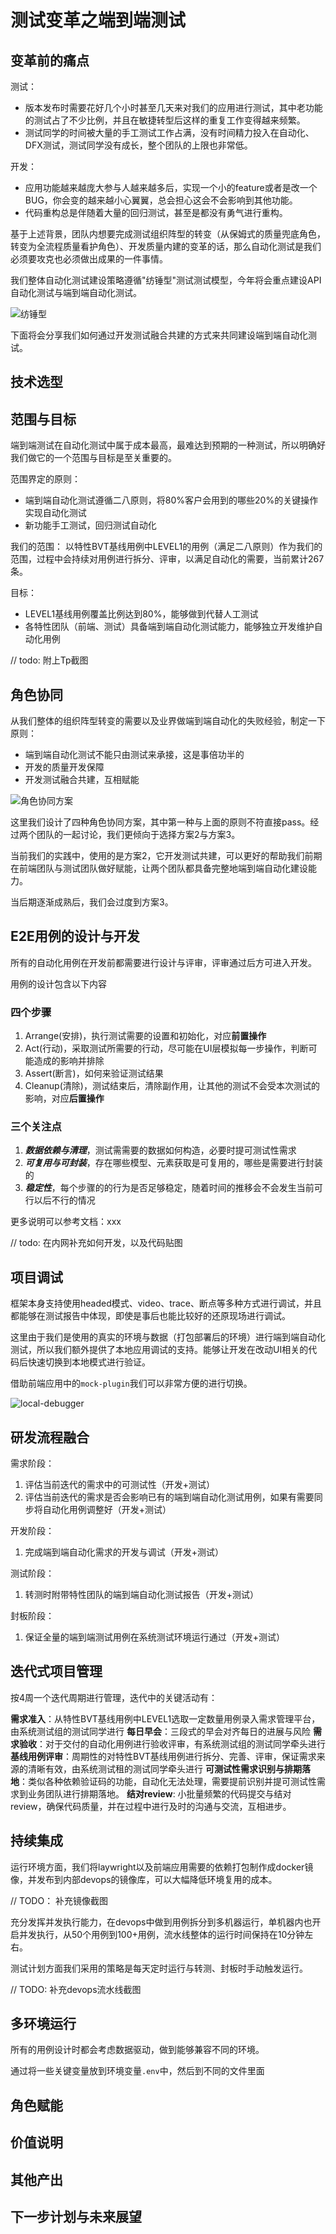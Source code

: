# 测试变革之端到端测试

## 变革前的痛点

测试：

- 版本发布时需要花好几个小时甚至几天来对我们的应用进行测试，其中老功能的测试占了不少比例，并且在敏捷转型后这样的重复工作变得越来频繁。
- 测试同学的时间被大量的手工测试工作占满，没有时间精力投入在自动化、DFX测试，测试同学没有成长，整个团队的上限也非常低。

开发：

- 应用功能越来越庞大参与人越来越多后，实现一个小的feature或者是改一个BUG，你会变的越来越小心翼翼，总会担心这会不会影响到其他功能。
- 代码重构总是伴随着大量的回归测试，甚至是都没有勇气进行重构。

基于上述背景，团队内想要完成测试组织阵型的转变（从保姆式的质量兜底角色，转变为全流程质量看护角色）、开发质量内建的变革的话，那么自动化测试是我们必须要攻克也必须做出成果的一件事情。

我们整体自动化测试建设策略遵循"纺锤型"测试测试模型，今年将会重点建设API自动化测试与端到端自动化测试。

![纺锤型](./img/纺锤型.jpg)

下面将会分享我们如何通过开发测试融合共建的方式来共同建设端到端自动化测试。

## 技术选型

## 范围与目标

端到端测试在自动化测试中属于成本最高，最难达到预期的一种测试，所以明确好我们做它的一个范围与目标是至关重要的。

范围界定的原则：

- 端到端自动化测试遵循二八原则，将80%客户会用到的哪些20%的关键操作实现自动化测试
- 新功能手工测试，回归测试自动化

我们的范围：
以特性BVT基线用例中LEVEL1的用例（满足二八原则）作为我们的范围，过程中会持续对用例进行拆分、评审，以满足自动化的需要，当前累计267条。

目标：

- LEVEL1基线用例覆盖比例达到80%，能够做到代替人工测试
- 各特性团队（前端、测试）具备端到端自动化测试能力，能够独立开发维护自动化用例

// todo: 附上Tp截图

## 角色协同

从我们整体的组织阵型转变的需要以及业界做端到端自动化的失败经验，制定一下原则：

- 端到端自动化测试不能只由测试来承接，这是事倍功半的
- 开发的质量开发保障
- 开发测试融合共建，互相赋能

![角色协同方案](img/角色协同方案.jpg)

这里我们设计了四种角色协同方案，其中第一种与上面的原则不符直接pass。经过两个团队的一起讨论，我们更倾向于选择方案2与方案3。

当前我们的实践中，使用的是方案2，它开发测试共建，可以更好的帮助我们前期在前端团队与测试团队做好赋能，让两个团队都具备完整地端到端自动化建设能力。

当后期逐渐成熟后，我们会过度到方案3。

## E2E用例的设计与开发

所有的自动化用例在开发前都需要进行设计与评审，评审通过后方可进入开发。

用例的设计包含以下内容

### 四个步骤

1. Arrange(安排)，执行测试需要的设置和初始化，对应**前置操作**
2. Act(行动)，采取测试所需要的行动，尽可能在UI层模拟每一步操作，判断可能造成的影响并排除
3. Assert(断言)，如何来验证测试结果
4. Cleanup(清除)，测试结束后，清除副作用，让其他的测试不会受本次测试的影响，对应**后置操作**

### 三个关注点

1. ***数据依赖与清理***，测试需需要的数据如何构造，必要时提可测试性需求
2. ***可复用与可封装***，存在哪些模型、元素获取是可复用的，哪些是需要进行封装的
3. ***稳定性***，每个步骤的的行为是否足够稳定，随着时间的推移会不会发生当前可行以后不行的情况

更多说明可以参考文档：xxx

// todo: 在内网补充如何开发，以及代码贴图

## 项目调试

框架本身支持使用headed模式、video、trace、断点等多种方式进行调试，并且都能够在测试报告中体现，即使是事后也能比较好的还原现场进行调试。

这里由于我们是使用的真实的环境与数据（打包部署后的环境）进行端到端自动化测试，所以我们额外提供了本地应用调试的支持。能够让开发在改动UI相关的代码后快速切换到本地模式进行验证。

借助前端应用中的`mock-plugin`我们可以非常方便的进行切换。

![local-debugger](img/local-debugger.jpg)

## 研发流程融合

需求阶段：

1. 评估当前迭代的需求中的可测试性（开发+测试）
2. 评估当前迭代的需求是否会影响已有的端到端自动化测试用例，如果有需要同步将自动化用例调整好（开发+测试）

开发阶段：

1. 完成端到端自动化需求的开发与调试（开发+测试）

测试阶段：

1. 转测时附带特性团队的端到端自动化测试报告（开发+测试）

封板阶段：

1. 保证全量的端到端测试用例在系统测试环境运行通过（开发+测试）

## 迭代式项目管理

按4周一个迭代周期进行管理，迭代中的关键活动有：

**需求准入**：从特性BVT基线用例中LEVEL1选取一定数量用例录入需求管理平台，由系统测试组的测试同学进行
**每日早会**：三段式的早会对齐每日的进展与风险
**需求验收**：对于交付的自动化用例进行验收评审，有系统测试组的测试同学牵头进行
**基线用例评审**：周期性的对特性BVT基线用例进行拆分、完善、评审，保证需求来源的清晰有效，由系统测试租的测试同学牵头进行
**可测试性需求识别与排期落地**：类似各种依赖验证码的功能，自动化无法处理，需要提前识别并提可测试性需求到业务团队进行排期落地。
**结对review**: 小批量频繁的代码提交与结对review，确保代码质量，并在过程中进行及时的沟通与交流，互相进步。

## 持续集成

运行环境方面，我们将laywright以及前端应用需要的依赖打包制作成docker镜像，并发布到内部devops的镜像库，可以大幅降低环境复用的成本。

// TODO： 补充镜像截图

充分发挥并发执行能力，在devops中做到用例拆分到多机器运行，单机器内也开启并发执行，从50个用例到100+用例，流水线整体的运行时间保持在10分钟左右。

测试计划方面我们采用的策略是每天定时运行与转测、封板时手动触发运行。

// TODO: 补充devops流水线截图

## 多环境运行

所有的用例设计时都会考虑数据驱动，做到能够兼容不同的环境。

通过将一些关键变量放到环境变量`.env`中，然后到不同的文件里面

## 角色赋能

## 价值说明

## 其他产出

## 下一步计划与未来展望